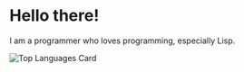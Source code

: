# Hello there!
I am a programmer who loves programming, especially Lisp.

![Top Languages Card](https://github-readme-stats.vercel.app/api/top-langs/?username=mukaiizawa&layout=pie&theme=github_dark&hide=html,css,OpenEdge%20ABL)
